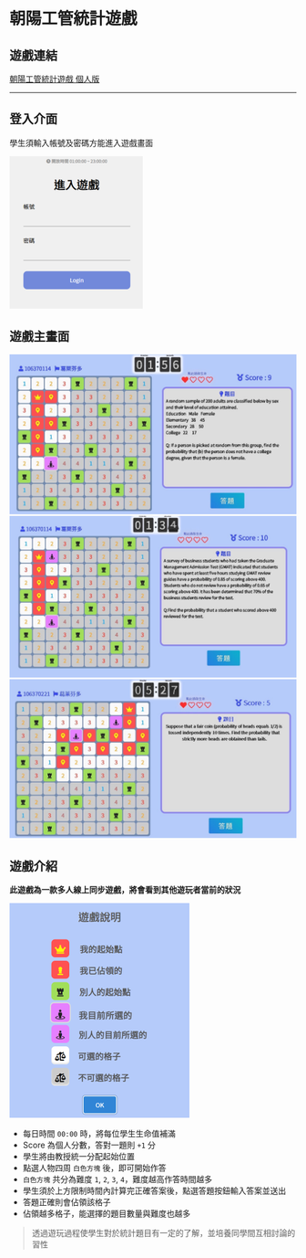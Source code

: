 # 朝陽工管統計遊戲

## 遊戲連結

[朝陽工管統計遊戲 個人版](https://vmsl.iem.cyut.edu.tw/exam)

---

## 登入介面

學生須輸入帳號及密碼方能進入遊戲畫面

![Login UI.](/figure/single_login.png)

## 遊戲主畫面

![Home.](/figure/single_1.jpg)
![Home.](/figure/single_2.jpg)
![Home.](/figure/single_3.jpg)


## 遊戲介紹

**此遊戲為一款多人線上同步遊戲，將會看到其他遊玩者當前的狀況**

![Home.](/figure/single_info.png)

* 每日時間 `00:00` 時，將每位學生生命值補滿
* Score 為個人分數，答對一題則 `+1` 分
* 學生將由教授統一分配起始位置
* 點選人物四周 `白色方塊` 後，即可開始作答
* `白色方塊` 共分為難度 `1`, `2`, `3`, `4`，難度越高作答時間越多
* 學生須於上方限制時間內計算完正確答案後，點選答題按鈕輸入答案並送出
* 答題正確則會佔領該格子
* 佔領越多格子，能選擇的題目數量與難度也越多

> 透過遊玩過程使學生對於統計題目有一定的了解，並培養同學間互相討論的習性
